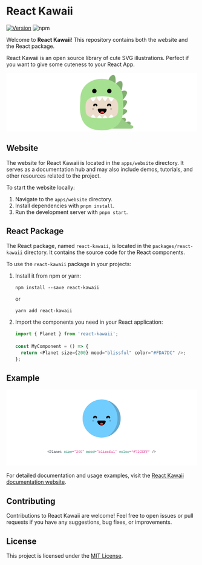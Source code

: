 # React Kawaii

[![Version](https://img.shields.io/npm/v/react-kawaii.svg?style=flat-square)](https://www.npmjs.com/package/react-kawaii)
![npm](https://img.shields.io/npm/dt/react-kawaii.svg)

Welcome to **React Kawaii**! This repository contains both the website and the React package.

React Kawaii is an open source library of cute SVG illustrations. Perfect if you want to give some cuteness to your React App.

<p align="center">
  <img src="https://raw.githubusercontent.com/elizabetdev/react-kawaii/main/images/react-kawaii-logo@2x.png"alt="React Kawaii Logo">
</p>

## Website

The website for React Kawaii is located in the `apps/website` directory. It serves as a documentation hub and may also include demos, tutorials, and other resources related to the project.

To start the website locally:

1. Navigate to the `apps/website` directory.
2. Install dependencies with `pnpm install`.
3. Run the development server with `pnpm start`.

## React Package

The React package, named `react-kawaii`, is located in the `packages/react-kawaii` directory. It contains the source code for the React components.

To use the `react-kawaii` package in your projects:

1. Install it from npm or yarn:

   ```
   npm install --save react-kawaii
   ```

   or

   ```
   yarn add react-kawaii
   ```

2. Import the components you need in your React application:

   ```javascript
   import { Planet } from 'react-kawaii';

   const MyComponent = () => {
     return <Planet size={200} mood="blissful" color="#FDA7DC" />;
   };
   ```

## Example

<p align="center">
  <img src="https://raw.githubusercontent.com/elizabetdev/react-kawaii/main/images/react-kawaii-example.gif?raw=true" alt="React Kawaii Example">
</p>

For detailed documentation and usage examples, visit the [React Kawaii documentation website](https://react-kawaii.vercel.app).

## Contributing

Contributions to React Kawaii are welcome! Feel free to open issues or pull requests if you have any suggestions, bug fixes, or improvements.

## License

This project is licensed under the [MIT License](LICENSE.md).
